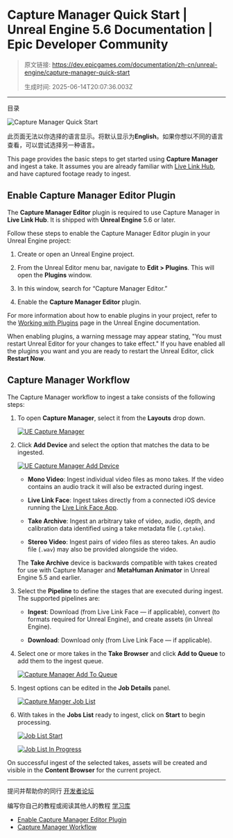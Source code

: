 # Capture Manager Quick Start | Unreal Engine 5.6 Documentation | Epic Developer Community

> 原文链接: https://dev.epicgames.com/documentation/zh-cn/unreal-engine/capture-manager-quick-start
> 
> 生成时间: 2025-06-14T20:07:36.003Z

---

目录

![Capture Manager Quick Start](https://dev.epicgames.com/community/api/documentation/image/ba779a7f-bcc1-4357-9471-639fa3f513ad?resizing_type=fill&width=1920&height=335)

此页面无法以你选择的语言显示。将默认显示为**English**。如果你想以不同的语言查看，可以尝试选择另一种语言。

This page provides the basic steps to get started using **Capture Manager** and ingest a take. It assumes you are already familiar with [Live Link Hub](https://dev.epicgames.com/documentation/en-us/unreal-engine/live-link-hub-in-unreal-engine), and have captured footage ready to ingest.

## Enable Capture Manager Editor Plugin

The **Capture Manager Editor** plugin is required to use Capture Manager in **Live Link Hub**. It is shipped with **Unreal Engine** 5.6 or later.

Follow these steps to enable the Capture Manager Editor plugin in your Unreal Engine project:

1.  Create or open an Unreal Engine project.
    
2.  From the Unreal Editor menu bar, navigate to **Edit > Plugins**. This will open the **Plugins** window. 
    
3.  In this window, search for “Capture Manager Editor.”
    
4.  Enable the **Capture Manager Editor** plugin.
    

For more information about how to enable plugins in your project, refer to the [Working with Plugins](https://dev.epicgames.com/documentation/en-us/unreal-engine/working-with-plugins-in-unreal-engine) page in the Unreal Engine documentation.

When enabling plugins, a warning message may appear stating, "You must restart Unreal Editor for your changes to take effect." If you have enabled all the plugins you want and you are ready to restart the Unreal Editor, click **Restart Now**.

## Capture Manager Workflow

The Capture Manager workflow to ingest a take consists of the following steps:

1.  To open **Capture Manager**, select it from the **Layouts** drop down.
    
    [![UE Capture Manager](https://dev.epicgames.com/community/api/documentation/image/a74f96a2-2939-449a-9c57-326228fd88ed?resizing_type=fit)](https://dev.epicgames.com/community/api/documentation/image/a74f96a2-2939-449a-9c57-326228fd88ed?resizing_type=fit)
    
2.  Click **Add Device** and select the option that matches the data to be ingested.
    
    [![UE Capture Manager Add Device](https://dev.epicgames.com/community/api/documentation/image/301b7d29-3b11-4c6d-bf3a-2ce02ccf7ce4?resizing_type=fit)](https://dev.epicgames.com/community/api/documentation/image/301b7d29-3b11-4c6d-bf3a-2ce02ccf7ce4?resizing_type=fit)
    
    -   **Mono Video**: Ingest individual video files as mono takes. If the video contains an audio track it will also be extracted during ingest.
        
    -   **Live Link Face**: Ingest takes directly from a connected iOS device running the [Live Link Face App](https://dev.epicgames.com/documentation/en-us/metahuman/live-link-face-app).
        
    -   **Take Archive**: Ingest an arbitrary take of video, audio, depth, and calibration data identified using a take metadata file (`.cptake`).
        
    -   **Stereo Video**: Ingest pairs of video files as stereo takes. An audio file (`.wav`) may also be provided alongside the video.
        
    
    The **Take Archive** device is backwards compatible with takes created for use with Capture Manager and **MetaHuman Animator** in Unreal Engine 5.5 and earlier.
    
3.  Select the **Pipeline** to define the stages that are executed during ingest. The supported pipelines are:
    
    -   **Ingest**: Download (from Live Link Face — if applicable), convert (to formats required for Unreal Engine), and create assets (in Unreal Engine).
        
    -   **Download**: Download only (from Live Link Face — if applicable).
        
4.  Select one or more takes in the **Take Browser** and click **Add to Queue** to add them to the ingest queue. 
    
    [![Capture Manager Add To Queue](https://dev.epicgames.com/community/api/documentation/image/8dc5f5f7-c7ee-4012-9ce0-0de0fe4179c3?resizing_type=fit)](https://dev.epicgames.com/community/api/documentation/image/8dc5f5f7-c7ee-4012-9ce0-0de0fe4179c3?resizing_type=fit)
    
5.  Ingest options can be edited in the **Job Details** panel.
    
    [![Capture Manger Job List](https://dev.epicgames.com/community/api/documentation/image/b471ab67-1e4c-4e9e-ad6a-2d5cb81f24ef?resizing_type=fit)](https://dev.epicgames.com/community/api/documentation/image/b471ab67-1e4c-4e9e-ad6a-2d5cb81f24ef?resizing_type=fit)
    
6.  With takes in the **Jobs List** ready to ingest, click on **Start** to begin processing.
    
    [![Job List Start](https://dev.epicgames.com/community/api/documentation/image/29c4bac2-2a6b-46e3-8c59-04d4d547d6dc?resizing_type=fit)](https://dev.epicgames.com/community/api/documentation/image/29c4bac2-2a6b-46e3-8c59-04d4d547d6dc?resizing_type=fit)
    
    [![Job List In Progress](https://dev.epicgames.com/community/api/documentation/image/32190356-901a-4535-bb92-40aea6927f7c?resizing_type=fit)](https://dev.epicgames.com/community/api/documentation/image/32190356-901a-4535-bb92-40aea6927f7c?resizing_type=fit)
    

On successful ingest of the selected takes, assets will be created and visible in the **Content Browser** for the current project.

* * *

提问并帮助你的同行 [开发者论坛](https://forums.unrealengine.com/categories?tag=unreal-engine)

编写你自己的教程或阅读其他人的教程 [学习库](https://dev.epicgames.com/community/unreal-engine/learning)

-   [Enable Capture Manager Editor Plugin](/documentation/zh-cn/unreal-engine/capture-manager-quick-start#enablecapturemanagereditorplugin)
-   [Capture Manager Workflow](/documentation/zh-cn/unreal-engine/capture-manager-quick-start#capturemanagerworkflow)